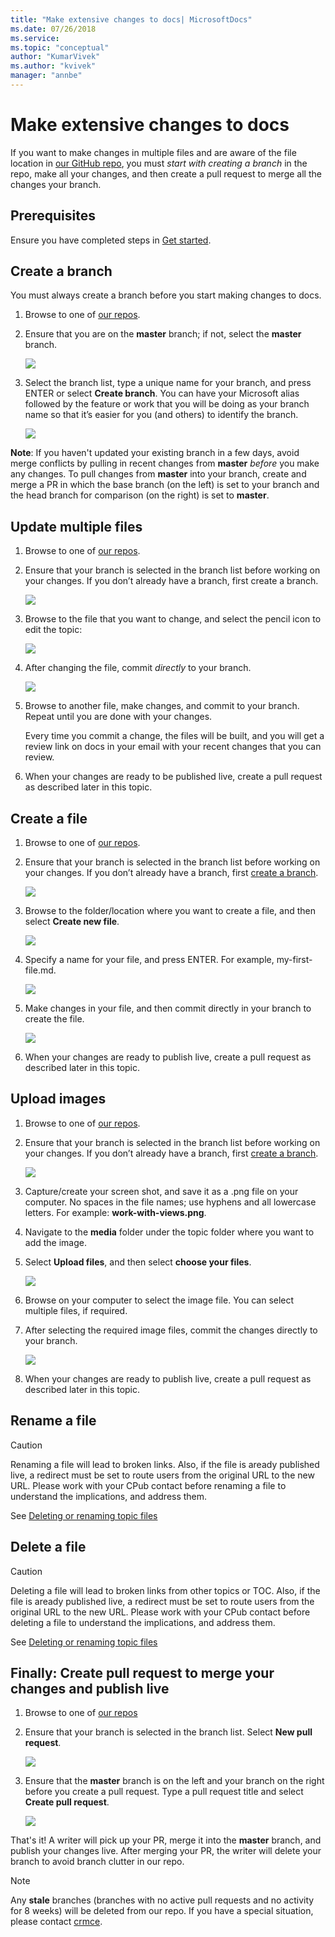 ```yaml
---
title: "Make extensive changes to docs| MicrosoftDocs"
ms.date: 07/26/2018
ms.service: 
ms.topic: "conceptual"
author: "KumarVivek"
ms.author: "kvivek"
manager: "annbe"
---
```



<!-- might no longer be relevant. This should be done in the tool. Exclude this topic? -->


# Make extensive changes to docs

If you want to make changes in multiple files and are aware of the file location
in [our GitHub repo](get-started.md#our-repos), you must *start
with creating a branch* in the repo, make all your changes, and then create a
pull request to merge all the changes your branch.

## Prerequisites

Ensure you have completed steps in [Get started](get-started.md).

## Create a branch

You must always create a branch before you start making changes to docs.

1.  Browse to one of [our repos](get-started.md#our-repos).

2.  Ensure that you are on the **master** branch; if not, select the **master**
    branch.  
    

    ![](media/create-branch-01.png)

3.  Select the branch list, type a unique name for your branch, and press ENTER
    or select **Create branch**. You can have your Microsoft alias followed by
    the feature or work that you will be doing as your branch name so that it’s
    easier for you (and others) to identify the branch.  
    

    ![](media/create-branch-02.png)

**Note**: If you haven't updated your existing branch in a few days, avoid merge conflicts by pulling in recent changes from **master** *before* you make any changes. To pull changes from **master** into your branch, create and merge a PR in which the base branch (on the left) is set to your branch and the head branch for comparison (on the right) is set to **master**.

## Update multiple files

1.  Browse to one of [our repos](get-started.md#our-repos).

2.  Ensure that your branch is selected in the branch list before working on
    your changes. If you don’t already have a branch, first create a branch.  
    

    ![](media/change-files-01.png)

3.  Browse to the file that you want to change, and select the pencil icon to
    edit the topic:  
    

    ![](media/change-files-02.png)

4.  After changing the file, commit *directly* to your branch.  
    
    
    ![](media/change-files-03.png)

5.  Browse to another file, make changes, and commit to your branch. Repeat
    until you are done with your changes.

    Every time you commit a change, the files will be built, and you will get a
review link on docs in your email with your recent changes that you can review.

6. When your changes are ready to be published live, create a pull request as described later in this topic.

## Create a file

1.  Browse to one of [our repos](get-started.md#our-repos).

2.  Ensure that your branch is selected in the branch list before working on
    your changes. If you don’t already have a branch, first [create a branch](#create-a-branch).  
    

    ![](media/create-file-01.png)

3.  Browse to the folder/location where you want to create a file, and then
    select **Create new file**.  
    

    ![](media/create-file-02.png)

4.  Specify a name for your file, and press ENTER. For example,
    my-first-file.md.  
    

    ![](media/create-file-03.png)

5.  Make changes in your file, and then commit directly in your branch to create
    the file.  
    

    ![](media/create-file-04.png)

6.  When your changes are ready to publish live, create a pull request as described
    later in this topic.

## Upload images

1.  Browse to one of [our repos](get-started.md#our-repos).

2.  Ensure that your branch is selected in the branch list before working on
    your changes. If you don’t already have a branch, first [create a branch](#create-a-branch). 

    ![](media/upload-images-01.png)

3.  Capture/create your screen shot, and save it as a .png file on your
    computer. No spaces in the file names; use hyphens and all lowercase letters. For example: **work-with-views.png**.

4.  Navigate to the **media** folder under the topic folder where you want to
    add the image.

5.  Select **Upload files**, and then select **choose your files**.  
    

    ![](media/upload-images-02.png)

6.  Browse on your computer to select the image file. You can select multiple
    files, if required.

7.  After selecting the required image files, commit the changes directly to
    your branch.  
    

    ![](media/upload-images-03.png)

8.  When your changes are ready to publish live, create a pull request as described
    later in this topic.

## Rename a file

> [!CAUTION]
> Renaming a file will lead to broken links. Also, if the file is
aready published live, a redirect must be set to route users from the original URL to the new URL. Please work with your CPub contact before renaming a file to understand the implications, and address them.

See [Deleting or renaming topic files](delete-rename.md)

## Delete a file

> [!CAUTION]
> Deleting a file will lead to broken links from other topics or TOC. Also, if the file is
aready published live, a redirect must be set to route users from the original URL to the new URL. Please work with your CPub contact before deleting a file to understand the implications, and address them.

See [Deleting or renaming topic files](delete-rename.md)

## Finally: Create pull request to merge your changes and publish live

1.  Browse to one of [our repos](get-started.md#our-repos)

2.  Ensure that your branch is selected in the branch list. Select **New pull
    request**. 

    ![](media/create-pr-01.png)
    
3.  Ensure that the **master** branch is on the left and your branch on the
    right before you create a pull request. Type a pull request title and select
    **Create pull request**.    

    ![](media/create-pr-02.png)

That's it! A writer will pick up your PR, merge it into the **master** branch, and publish your changes live. After merging your PR, the writer will delete your branch to avoid branch clutter in our repo.

> [!NOTE]
> Any **stale** branches (branches with no active pull requests and no activity for 8 weeks) will be deleted from our repo. If you have a special situation, please contact [crmce](mailto:crmce@microsoft.com).

